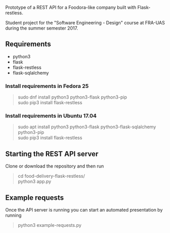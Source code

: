 Prototype of a REST API for a Foodora-like company built with Flask-restless.

Student project for the "Software Engineering - Design" course at FRA-UAS during the summer semester 2017.

## Requirements
* python3
* flask
* flask-restless
* flask-sqlalchemy

### Install requirements in Fedora 25
> sudo dnf install python3 python3-flask python3-pip  
> sudo pip3 install flask-restless

### Install requirements in Ubuntu 17.04
> sudo apt install python3 python3-flask python3-flask-sqlalchemy python3-pip  
> sudo pip3 install flask-restless


## Starting the REST API server
Clone or download the repository and then run
> cd food-delivery-flask-restless/  
> python3 app.py

## Example requests
Once the API server is running you can start an automated presentation by running
> python3 example-requests.py
